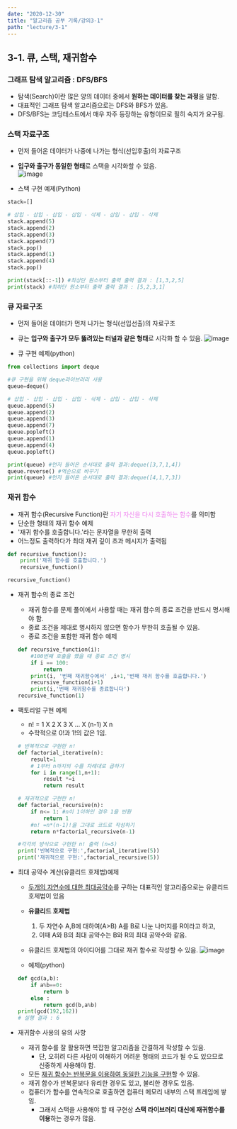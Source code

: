 ```yaml
---
date: "2020-12-30"
title: "알고리즘 공부 기록/강의3-1"
path: "lecture/3-1"
---
```


## 3-1. 큐, 스택, 재귀함수

### 그래프 탐색 알고리즘 : DFS/BFS

  - 탐색(Search)이란 많은 양의 데이터 중에서 **원하는 데이터를 찾는 과정**을 말함.
  - 대표적인 그래프 탐색 알고리즘으로는 DFS와 BFS가 있음.
  - DFS/BFS는 코딩테스트에서 매우 자주 등장하는 유형이므로 필히 숙지가 요구됨.

### 스택 자료구조

  - 먼저 들어온 데이터가 나중에 나가는 형식(선입후출)의 자료구조
  - **입구와 출구가 동일한 형태**로 스택을 시각화할 수 있음.  
    ![image](https://user-images.githubusercontent.com/71132893/103338205-02bcc000-4ac1-11eb-8fdb-733b8a41203c.png)

  - 스택 구현 예제(Python)

  ```python
  stack=[]

  # 삽입 - 삽입 - 삽입 - 삽입 - 삭제 - 삽입 - 삽입 - 삭제
  stack.append(5)
  stack.append(2)
  stack.append(3)
  stack.append(7)
  stack.pop()
  stack.append(1)
  stack.append(4)
  stack.pop()

  print(stack[::-1]) #최상단 원소부터 출력 출력 결과 : [1,3,2,5]
  print(stack) #최하단 원소부터 출력 출력 결과 : [5,2,3,1]
  ```

### 큐 자료구조

  - 먼저 들어온 데이터가 먼저 나가는 형식(선입선출)의 자료구조
  - 큐는 **입구와 출구가 모두 뚫려있는 터널과 같은 형태**로 시각화 할 수 있음.
    ![image](https://user-images.githubusercontent.com/71132893/103338602-3cda9180-4ac2-11eb-9113-5a43adda39fd.png)

  - 큐 구현 예제(python)

  ```python
  from collections import deque

  #큐 구현을 위해 deque라이브러리 사용
  queue=deque()

  # 삽입 - 삽입 - 삽입 - 삽입 - 삭제 - 삽입 - 삽입 - 삭제
  queue.append(5)
  queue.append(2)
  queue.append(3)
  queue.append(7)
  queue.popleft()
  queue.append(1)
  queue.append(4)
  queue.popleft()

  print(queue) #먼저 들어온 순서대로 출력 결과:deque([3,7,1,4])
  queue.reverse() #역순으로 바꾸기
  print(queue) #먼저 들어온 순서대로 출력 결과:deque([4,1,7,3])
  ```

### 재귀 함수

  - 재귀 함수(Recursive Function)란 <span style='color:violet'>자기 자신을 다시 호출하는 함수</span>를 의미함
  - 단순한 형태의 재귀 함수 예제
  - '재귀 함수를 호출합니다.'라는 문자열을 무한히 출력
  - 어느정도 출력하다가 최대 재귀 깊이 초과 메시지가 출력됨

  ```python
  def recursive_function():
      print('재귀 함수를 호출합니다.')
      recursive_function()

  recursive_function()
  ```

  - 재귀 함수의 종료 조건

    - 재귀 함수를 문제 풀이에서 사용할 때는 재귀 함수의 종료 조건을 반드시 명시해야 함.
    - 종료 조건을 제대로 명시하지 않으면 함수가 무한히 호출될 수 있음.
    - 종료 조건을 포함한 재귀 함수 예제

    ```python
    def recursive_function(i):
        #100번째 호출을 했을 때 종료 조건 명시
        if i == 100:
            return
        print(i, '번째 재귀함수에서' ,i+1,'번째 재귀 함수를 호출합니다.')
        recursive_function(i+1)
        print(i,'번째 재귀함수를 종료합니다')
    recursive_function(1)
    ```

  - 팩토리얼 구현 예제

    - n! = 1 X 2 X 3 X ... X (n-1) X n
    - 수학적으로 0!과 1!의 값은 1임.

    ```python
    # 반복적으로 구현한 n!
    def factorial_iterative(n):
        result=1
        # 1부터 n까지의 수를 차례대로 곱하기
        for i in range(1,n+1):
            result *=i
            return result

    # 재귀적으로 구현한 n!
    def factorial_recursive(n):
        if n<= 1: #n이 1이하인 경우 1을 반환
            return 1
        #n! =n*(n-1)!을 그대로 코드로 작성하기
        return n*factorial_recursive(n-1)

    #각각의 방식으로 구현한 n! 출력 (n=5)
    print('반복적으로 구현:',factorial_iterative(5))
    print('재귀적으로 구현:',factorial_recursive(5))
    ```

  - 최대 공약수 계산(유클리드 호제법)예제
    - <u>두개의 자연수에 대한 최대공약수</u>를 구하는 대표적인 알고리즘으로는 유클리드 호제법이 있음
    - **유클리드 호제법**
      1. 두 자연수 A,B에 대하여(A>B) A를 B로 나눈 나머지를 R이라고 하고,
      1. 이때 A와 B의 최대 공약수는 B와 R의 최대 공약수와 같음.
    - 유클리드 호제법의 아이디어를 그대로 재귀 함수로 작성할 수 있음.
      ![image](https://user-images.githubusercontent.com/71132893/103349572-876b0680-4ae0-11eb-93b7-a238b17a43c4.png)

    - 예제(python)
    ```python
    def gcd(a,b):
        if a%b==0:
            return b
        else :
            return gcd(b,a%b)
    print(gcd(192,162))
    # 실행 결과 : 6
    ```
  - 재귀함수 사용의 유의 사항
    - 재귀 함수를 잘 활용하면 복잡한 알고리즘을 간결하게 작성할 수 있음.
      - 단, 오히려 다른 사람이 이해하기 어려운 형태의 코드가 될 수도 있으므로 신중하게 사용해야 함.
    - 모든 <u>재귀 함수는 반복문을 이용하여 동일한 기능을 구현</u>할 수 있음.
    - 재귀 함수가 반복문보다 유리한 경우도 있고, 불리한 경우도 있음.
    - 컴퓨터가 함수를 연속적으로 호출하면 컴퓨터 메모리 내부의 스택 프레임에 쌓임.
      - 그래서 스택을 사용해야 할 때 구현상 **스택 라이브러리 대신에 재귀함수를 이용**하는 경우가 많음.
